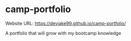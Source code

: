 # camp-portfolio
Website URL: https://devjake99.github.io/camp-portfolio/

A portfolio that will grow with my bootcamp knowledge 
